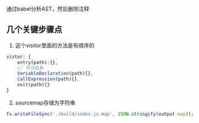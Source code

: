 
通过babel分析AST，然后删除注释

## 几个关键步骤点
1. 这个visitor里面的方法是有顺序的
```js
vistor: {
    entry(path):{},
    // 节点名称
    VariableDeclaration(path){},
    CallExpression(path){},
    exit(path){}
}
```
2. sourcemap存储为字符串

```js
fs.writeFileSync('./build/index.js.map', JSON.stringify(output.map));
```
